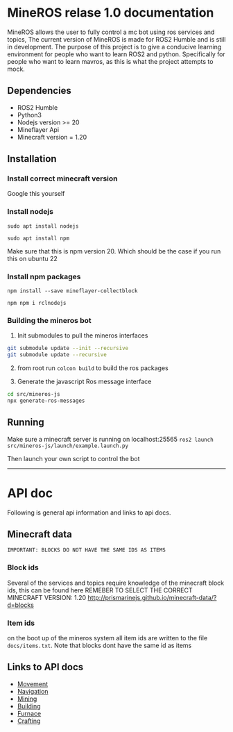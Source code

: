 # MineROS relase 1.0 documentation

MineROS allows the user to fully control a mc bot using ros services and topics, The current version of MineROS is made for ROS2 Humble and is still in development. The purpose of this project is to give a conducive learning environment for people who want to learn ROS2 and python. Specifically for people who want to learn mavros, as this is what the project attempts to mock.

## Dependencies
- ROS2 Humble
- Python3
- Nodejs version >= 20
- Mineflayer Api
- Minecraft version = 1.20

## Installation

### Install correct minecraft version
Google this yourself

### Install nodejs
``` sudo apt install nodejs ```

``` sudo apt install npm ```

Make sure that this is npm version 20. Which should be the case if you run this on ubuntu 22

### Install npm packages
``` npm install --save mineflayer-collectblock ```

``` npm npm i rclnodejs ```

### Building the mineros bot

1) Init submodules to pull the mineros interfaces
```bash
git submodule update --init --recursive
git submodule update --recursive
```

2) from root run `colcon build` to build the ros packages

3) Generate the javascript Ros message interface
```bash
cd src/mineros-js
npx generate-ros-messages
```


## Running
Make sure a minecraft server is running on localhost:25565
` ros2 launch src/mineros-js/launch/example.launch.py `

Then launch your own script to control the bot

___
# API doc

Following is general api information and links to api docs.

## Minecraft data
```
IMPORTANT: BLOCKS DO NOT HAVE THE SAME IDS AS ITEMS
```

### Block ids
Several of the services and topics require knowledge of the minecraft block ids, this can be found here REMEBER TO SELECT THE CORRECT MINECRAFT VERSION: 1.20 http://prismarinejs.github.io/minecraft-data/?d=blocks

### Item ids
on the boot up of the mineros system all item ids are written to the file ` docs/items.txt `. Note that blocks dont have the same id as items


## Links to API docs
- [Movement](docs/movement.md)
- [Navigation](docs/navigation.md)
- [Mining](docs/mining.md)
- [Building](docs/building.md)
- [Furnace](docs/furnace.md)
- [Crafting](docs/crafting.md)